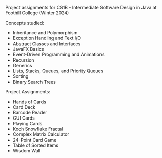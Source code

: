 Project assignments for CS1B - Intermediate Software Design in Java at Foothill College (Winter 2024)

Concepts studied:
- Inheritance and Polymorphism
- Exception Handling and Text I/O
- Abstract Classes and Interfaces
- JavaFX Basics
- Event-Driven Programming and Animations
- Recursion
- Generics
- Lists, Stacks, Queues, and Priority Queues
- Sorting
- Binary Search Trees

Project Assignments:
- Hands of Cards
- Card Deck
- Barcode Reader
- GUI Cards
- Playing Cards
- Koch Snowflake Fractal
- Complex Matrix Calculator
- 24-Point Card Game
- Table of Sorted Items
- Wisdom Wall

